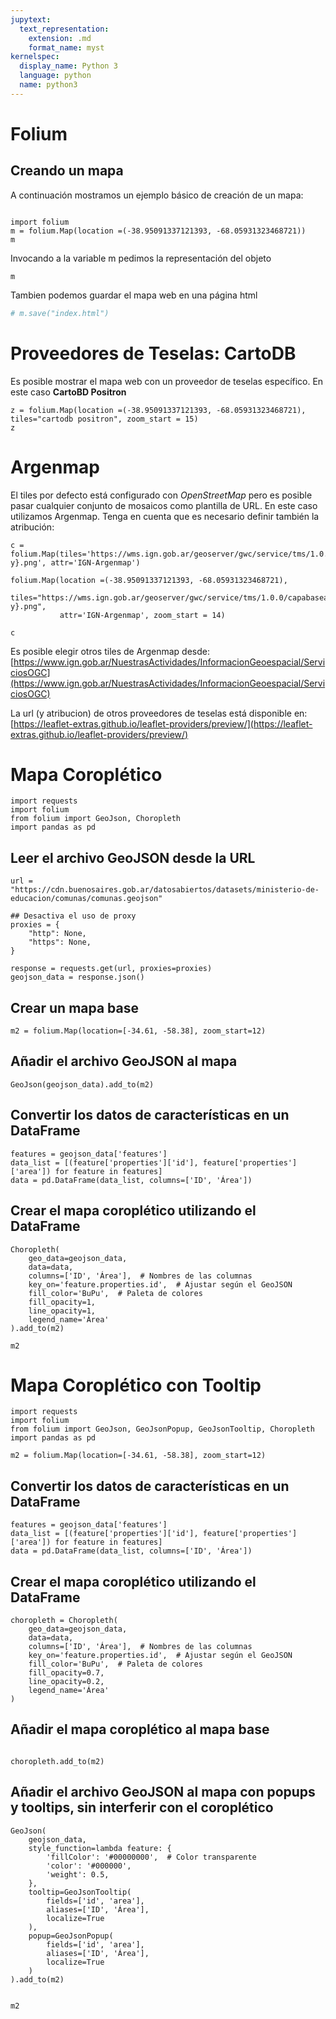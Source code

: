 ```yaml
---
jupytext:
  text_representation:
    extension: .md
    format_name: myst
kernelspec:
  display_name: Python 3
  language: python
  name: python3
---
```


# Folium

## Creando un mapa

A continuación mostramos un ejemplo básico de creación de un mapa:

```{code-cell} ipython3

import folium
m = folium.Map(location =(-38.95091337121393, -68.05931323468721))
m
```

Invocando a la variable m pedimos la representación del objeto


```{code-cell} python3
m
```


Tambien podemos guardar el mapa web en una página html


```python
# m.save("index.html")
```

# Proveedores de Teselas: CartoDB

Es posible mostrar el mapa web con un proveedor de teselas específico. En este caso **CartoBD Positron**


```{code-cell} python3
z = folium.Map(location =(-38.95091337121393, -68.05931323468721), tiles="cartodb positron", zoom_start = 15)
z
```

# Argenmap

El tiles por defecto está configurado con *OpenStreetMap* pero es posible pasar cualquier conjunto de mosaicos como plantilla de URL. En este caso utilizamos Argenmap. Tenga en cuenta que es necesario definir también la atribución: 


```{code-cell} python3
c = folium.Map(tiles='https://wms.ign.gob.ar/geoserver/gwc/service/tms/1.0.0/capabaseargenmap@EPSG%3A3857@png/{z}/{x}/{-y}.png', attr='IGN-Argenmap')

folium.Map(location =(-38.95091337121393, -68.05931323468721), 
           tiles="https://wms.ign.gob.ar/geoserver/gwc/service/tms/1.0.0/capabaseargenmap@EPSG%3A3857@png/{z}/{x}/{-y}.png", 
           attr='IGN-Argenmap', zoom_start = 14)

c
```


Es posible elegir otros tiles de Argenmap desde: [https://www.ign.gob.ar/NuestrasActividades/InformacionGeoespacial/ServiciosOGC](https://www.ign.gob.ar/NuestrasActividades/InformacionGeoespacial/ServiciosOGC)
    
La url (y atribucion) de otros proveedores de teselas está disponible en: 
    [https://leaflet-extras.github.io/leaflet-providers/preview/](https://leaflet-extras.github.io/leaflet-providers/preview/)

# Mapa Coroplético

```{code-cell} ipython3
import requests
import folium
from folium import GeoJson, Choropleth
import pandas as pd
```

## Leer el archivo GeoJSON desde la URL

```{code-cell} ipython3
url = "https://cdn.buenosaires.gob.ar/datosabiertos/datasets/ministerio-de-educacion/comunas/comunas.geojson"

## Desactiva el uso de proxy
proxies = {
    "http": None,
    "https": None,
}

response = requests.get(url, proxies=proxies)
geojson_data = response.json()
```

## Crear un mapa base

```{code-cell} python3
m2 = folium.Map(location=[-34.61, -58.38], zoom_start=12)
```

## Añadir el archivo GeoJSON al mapa

```{code-cell} python3
GeoJson(geojson_data).add_to(m2)
```

## Convertir los datos de características en un DataFrame

```{code-cell} python3
features = geojson_data['features']
data_list = [(feature['properties']['id'], feature['properties']['area']) for feature in features]
data = pd.DataFrame(data_list, columns=['ID', 'Área'])
```

## Crear el mapa coroplético utilizando el DataFrame

```{code-cell} python3
Choropleth(
    geo_data=geojson_data,
    data=data,
    columns=['ID', 'Área'],  # Nombres de las columnas
    key_on='feature.properties.id',  # Ajustar según el GeoJSON
    fill_color='BuPu',  # Paleta de colores
    fill_opacity=1,
    line_opacity=1,
    legend_name='Área'
).add_to(m2)

m2
```

# Mapa Coroplético con Tooltip

```{code-cell} ipython3
import requests
import folium
from folium import GeoJson, GeoJsonPopup, GeoJsonTooltip, Choropleth
import pandas as pd
```

```{code-cell} python3
m2 = folium.Map(location=[-34.61, -58.38], zoom_start=12)
```

## Convertir los datos de características en un DataFrame

```{code-cell} python3
features = geojson_data['features']
data_list = [(feature['properties']['id'], feature['properties']['area']) for feature in features]
data = pd.DataFrame(data_list, columns=['ID', 'Área'])
```


## Crear el mapa coroplético utilizando el DataFrame

```{code-cell} python3
choropleth = Choropleth(
    geo_data=geojson_data,
    data=data,
    columns=['ID', 'Área'],  # Nombres de las columnas
    key_on='feature.properties.id',  # Ajustar según el GeoJSON
    fill_color='BuPu',  # Paleta de colores
    fill_opacity=0.7,
    line_opacity=0.2,
    legend_name='Área'
)
```

## Añadir el mapa coroplético al mapa base

```{code-cell} python3

choropleth.add_to(m2)
```

## Añadir el archivo GeoJSON al mapa con popups y tooltips, sin interferir con el coroplético

```{code-cell} python3
GeoJson(
    geojson_data,
    style_function=lambda feature: {
        'fillColor': '#00000000',  # Color transparente
        'color': '#000000',
        'weight': 0.5,
    },
    tooltip=GeoJsonTooltip(
        fields=['id', 'area'],
        aliases=['ID', 'Área'],
        localize=True
    ),
    popup=GeoJsonPopup(
        fields=['id', 'area'],
        aliases=['ID', 'Área'],
        localize=True
    )
).add_to(m2)


m2
```
